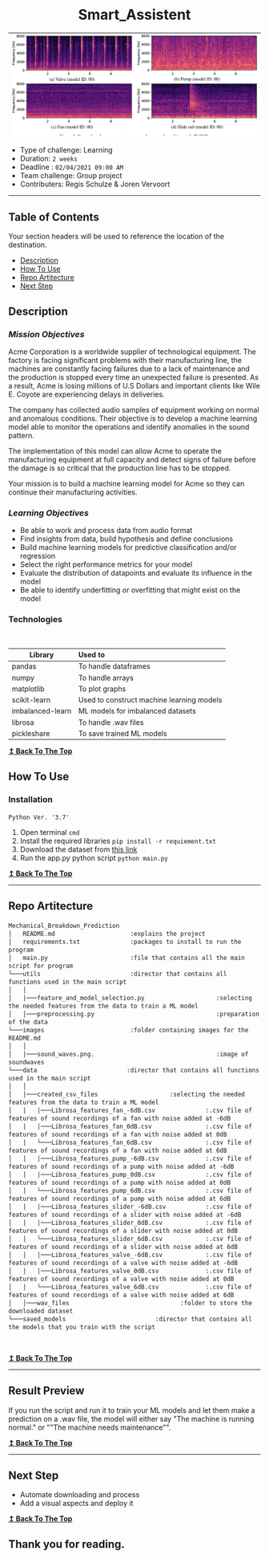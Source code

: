 <h1 align="center"> <strong>Smart_Assistent</strong> </h1>

| ![](images/sound_waves.png) |
|:-:|

- Type of challenge: Learning
- Duration: `2 weeks`
- Deadline : `02/04/2021 09:00 AM`
- Team challenge: Group project
- Contributers: Regis Schulze & Joren Vervoort

---

## **Table of Contents**
Your section headers will be used to reference the location of the destination.

- [Description](#description)
- [How To Use](#how-to-use)
- [Repo Artitecture](#repo-artitecture)
- [Next Step](#next-step)

## **Description**

### *Mission Objectives*
Acme Corporation is a worldwide supplier of technological equipment. The factory is facing significant problems with their manufacturing line, the machines are constantly facing failures due to a lack of maintenance and the production is stopped every time an unexpected failure is presented. As a result, Acme is losing millions of U.S Dollars and important clients like Wile E. Coyote are experiencing delays in deliveries. 

The company has collected audio samples of equipment working on normal and anomalous conditions. Their objective is to develop a machine learning model able to monitor the operations and identify anomalies in the sound pattern.

The implementation of this model can allow Acme to operate the manufacturing equipment at full capacity and detect signs of failure before the damage is so critical that the production line has to be stopped.

Your mission is to build a machine learning model for Acme so they can continue their manufacturing activities.

### *Learning Objectives*

- Be able to work and process data from audio format
- Find insights from data, build hypothesis and define conclusions
- Build machine learning models for predictive classification and/or regression
- Select the right performance metrics for your model
- Evaluate the distribution of datapoints and evaluate its influence in the model
- Be able to identify underfitting or overfitting that might exist on the model

### **Technologies**
<br/>

| Library           | Used to                                        |
| ----------------  | :----------------------------------------------|
| pandas            | To handle dataframes                           |
| numpy             | To handle arrays                               |
| matplotlib        | To plot graphs                                 |
| scikit-learn      | Used to construct machine learning models      |
| imbalanced-learn  | ML models for imbalanced datasets              |
| librosa           | To handle .wav files                           |
| pickleshare       | To save trained ML models                      |


[**↥ Back To The Top**](#table-of-contents)

## **How To Use**

### **Installation** 

`Python Ver. '3.7'`

1. Open terminal `cmd`
2. Install the required libraries  `pip install -r requiement.txt`
3. Download the dataset from [this link](https://zenodo.org/record/3384388#.YMsGz_LiuUk)
4. Run the app.py python script `python main.py`

[**↥ Back To The Top**](#table-of-contents)

---

## **Repo Artitecture**
```
Mechanical_Breakdown_Prediction
│   README.md                     :explains the project
│   requirements.txt              :packages to install to run the program
│   main.py                       :file that contains all the main script for program
└───utils                         :director that contains all functions used in the main script
│   │
│   |───feature_and_model_selection.py                    :selecting the needed features from the data to train a ML model                        
│   │───preprocessing.py                                  :preparation of the data
└───images                        :folder containing images for the README.md
│   │
│   |───sound_waves.png.                                  :image of soundwaves
└───data                         :director that contains all functions used in the main script
│   │
│   |───created_csv_files                    :selecting the needed features from the data to train a ML model
│   |   |───Librosa_features_fan_-6dB.csv              :.csv file of features of sound recordings of a fan with noise added at -6dB
│   |   |───Librosa_features_fan_0dB.csv               :.csv file of features of sound recordings of a fan with noise added at 0dB
│   |   └───Librosa_features_fan_6dB.csv               :.csv file of features of sound recordings of a fan with noise added at 6dB
│   |   |───Librosa_features_pump_-6dB.csv             :.csv file of features of sound recordings of a pump with noise added at -6dB
│   |   |───Librosa_features_pump_0dB.csv              :.csv file of features of sound recordings of a pump with noise added at 0dB
│   |   └───Librosa_features_pump_6dB.csv              :.csv file of features of sound recordings of a pump with noise added at 6dB
│   |   |───Librosa_features_slider_-6dB.csv           :.csv file of features of sound recordings of a slider with noise added at -6dB
│   |   |───Librosa_features_slider_0dB.csv            :.csv file of features of sound recordings of a slider with noise added at 0dB
│   |   └───Librosa_features_slider_6dB.csv            :.csv file of features of sound recordings of a slider with noise added at 6dB
│   |   |───Librosa_features_valve_-6dB.csv            :.csv file of features of sound recordings of a valve with noise added at -6dB
│   |   |───Librosa_features_valve_0dB.csv             :.csv file of features of sound recordings of a valve with noise added at 0dB
│   |   └───Librosa_features_valve_6dB.csv             :.csv file of features of sound recordings of a valve with noise added at 6dB
│   │───wav_files                               :folder to store the downloaded dataset
└───saved_models                         :director that contains all the models that you train with the script



```

[**↥ Back To The Top**](#table-of-contents)

---

## **Result Preview**

If you run the script and run it to train your ML models and let them make a prediction on a .wav file, the model will either say "The machine is running normal." or ""The machine needs maintenance"".

[**↥ Back To The Top**](#table-of-contents)

---

## **Next Step**

- Automate downloading and process
- Add a visual aspects and deploy it

[**↥ Back To The Top**](#table-of-contents)

## **Thank you for reading.**
